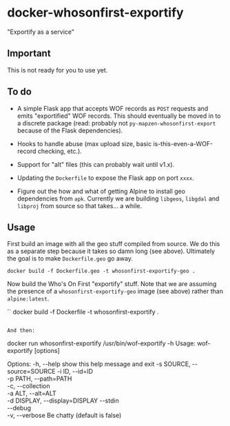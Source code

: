 # docker-whosonfirst-exportify

"Exportify as a service"

## Important

This is not ready for you to use yet.

## To do

* A simple Flask app that accepts WOF records as `POST` requests and emits "exportified" WOF records. This should eventually be moved in to a discrete package (read: probably not `py-mapzen-whosonfirst-export` because of the Flask dependencies).

* Hooks to handle abuse (max upload size, basic is-this-even-a-WOF-record checking, etc.).

* Support for "alt" files (this can probably wait until v1.x).

* Updating the `Dockerfile` to expose the Flask app on port `xxxx`.

* Figure out the how and what of getting Alpine to install geo dependencies from `apk`. Currently we are building `libgeos`, `libgdal` and `libproj` from source so that takes... a while.

## Usage

First build an image with all the geo stuff compiled from source. We do this as a separate step because it takes so damn long (see above). Ultimately the goal is to make `Dockerfile.geo` go away.

```
docker build -f Dockerfile.geo -t whosonfirst-exportify-geo .
```

Now build the Who's On First "exportify" stuff. Note that we are assuming the presence of a `whosonfirst-exportify-geo` image (see above) rather than `alpine:latest`.

``
docker build -f Dockerfile -t whosonfirst-exportify .
```

And then:

```
docker run whosonfirst-exportify /usr/bin/wof-exportify -h
Usage: wof-exportify [options]

Options:
  -h, --help            show this help message and exit
  -s SOURCE, --source=SOURCE
  -i ID, --id=ID        
  -p PATH, --path=PATH  
  -c, --collection      
  -a ALT, --alt=ALT     
  -d DISPLAY, --display=DISPLAY
  --stdin               
  --debug               
  -v, --verbose         Be chatty (default is false)
```  